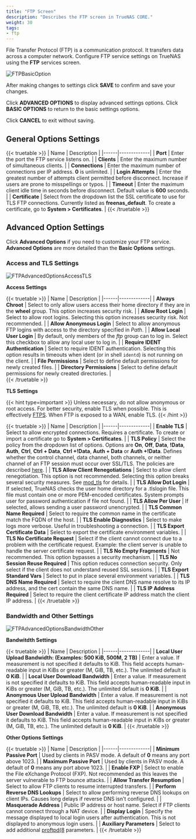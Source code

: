 ```yaml
---
title: "FTP Screen"
description: "Describes the FTP screen in TrueNAS CORE."
weight: 30
tags:
- ftp
---
```


File Transfer Protocol (FTP) is a communication protocol. It transfers data across a computer network. Configure FTP service settings on TrueNAS using the **FTP** services screen.

![FTPBasicOption](/images/CORE/Services/FTPBasicOption.png "Services FTP Basic Options")

After making changes to settings click **SAVE** to confirm and save your changes.

Click **ADVANCED OPTIONS** to display advanced settings options. Click **BASIC OPTIONS** to return to the basic settings options.

Click **CANCEL** to exit without saving.

## General Options Settings

{{< truetable >}}
| Name | Description |
|------|-------------|
| **Port** | Enter the port the FTP service listens on. |
| **Clients** | Enter the maximum number of simultaneous clients. |
| **Connections** | Enter the maximum number of connections per IP address. **0** is unlimited. |
| **Login Attempts** | Enter the greatest number of attempts client permitted before disconnect. Increase if users are prone to misspellings or typos. |
| **Timeout** | Enter the maximum client idle time in seconds before disconnect. Default value is **600** seconds. |
| **Certificate** | Select from the dropdown list the SSL certificate to use for TLS FTP connections. Currently listed as **freenas_default**. To create a certificate, go to **System > Certificates**. |
{{< /truetable >}}

## Advanced Option Settings

Click **Advanced Options** if you need to customize your FTP service. **Advanced Options** are more detailed than the **Basic Options** settings.

### Access and TLS Settings

![FTPAdvancedOptionsAccessTLS](/images/CORE/Services/FTPAdvancedOptionsAccessTLS.png "Services FTP Advanced Options Access and TLS")

**Access Settings**

{{< truetable >}}
| Name | Description |
|------|-------------|
| **Always Chroot** | Select to only allow users access their home directory if they are in the **wheel** group. This option increases security risk. |
| **Allow Root Login** | Select to allow root logins. Selecting this option increases security risk. Not recommended. |
| **Allow Anonymous Login** | Select to allow anonymous FTP logins with access to the directory specified in *Path*.  |
| **Allow Local User Login** | By default, only members of the *ftp* group can to log in. Select this checkbox to allow any local user to log in. |
| **Require IDENT Authentication** | Select to require IDENT authentication. Selecting this option results in timeouts when ident (or in shell `identd`) is not running on the client. |
| **File Permissions** | Select to define default permissions for newly created files. |
| **Directory Permissions** | Select to define default permissions for newly created directories. |  
{{< /truetable >}}

**TLS Settings**

{{< hint type=important >}}
Unless necessary, do not allow anonymous or root access.
For better security, enable TLS when possible.
This is effectively [FTPS](https://tools.ietf.org/html/rfc4217).
When FTP is exposed to a WAN, enable TLS.
{{< /hint >}}

{{< truetable >}}
| Name | Description |
|------|-------------|
| **Enable TLS** | Select to allow encrypted connections. Requires a certificate. To create or import a certificate go to **System > Certificates**. |
| **TLS Policy** | Select the policy from the dropdown list of options. Options are **On**, **Off**, **Data**, **!Data**, **Auth**, **Ctrl**, **Ctrl + Data**, **Ctrl +!Data**, **Auth + Data** or **Auth +!Data**. Defines whether the control channel, data channel, both channels, or neither channel of an FTP session must occur over SSL/TLS. The policies are described [here](http://www.proftpd.org/docs/howto/TLS.html). |
| **TLS Allow Client Renegotiations** | Select to allow client renegotiation. This option is not recommended. Selecting this option breaks several security measures. See [mod_tls](http://www.proftpd.org/docs/contrib/mod_tls.html) for details. |
| **TLS Allow Dot Login** | If selected, TrueNAS checks the user home directory for a .tlslogin file. This file must contain one or more PEM-encoded certificates. System prompts user for password authentication if file not found. |
| **TLS Allow Per User** | If selected, allows sending a user password unencrypted. |
| **TLS Common Name Required** | Select to require the common name in the certificate match the FQDN of the host. |
| **TLS Enable Diagnostics** | Select to make logs more verbose. Useful in troubleshooting a connection. |
| **TLS Export Certificate Data** | Select to export the certificate environment variables. |
| **TLS No Certificate Request** | Select if the client cannot connect due to a problem with the certificate request. Example: the client server is unable to handle the server certificate request. |
| **TLS No Empty Fragments** | Not recommended. This option bypasses a security mechanism. |
| **TLS No Session Reuse Required** | This option reduces connection security. Only select if the client does not understand reused SSL sessions. |
| **TLS Export Standard Vars** | Select to put in place several environment variables. |
| **TLS DNS Name Required** | Select to require the client DNS name resolve to its IP address, and the cert contain the same DNS name. |
| **TLS IP Address Required** | Select to require the client certificate IP address match the client IP address. |
{{< /truetable >}}

### Bandwidth and Other Settings

![FTPAdvancedOptionsBandwidthOther](/images/CORE/Services/FTPAdvancedOptionsBandwidthOther.png "Services FTP Advanced Options Bandwidth and Other")

**Bandwitdth Settings**

{{< truetable >}}
| Name | Description |
|------|-------------|
| **Local User Upload Bandwidth: (Examples: 500 KiB, 500M, 2 TB)** | Enter a value. If measurement is not specified it defaults to KiB. This field accepts human-readable input in KiBs or greater (M, GiB, TB, etc.). The unlimited default is **0 KiB**. |
| **Local User Download Bandwidth** | Enter a value. If measurement is not specified it defaults to KiB. This field accepts human-readable input in KiBs or greater (M, GiB, TB, etc.). The unlimited default is **0 KiB**. |
| **Anonymous User Upload Bandwidth** | Enter a value. If measurement is not specified it defaults to KiB. This field accepts human-readable input in KiBs or greater (M, GiB, TB, etc.). The unlimited default is **0 KiB**. |
| **Anonymous User Download Bandwidth** | Enter a value. If measurement is not specified it defaults to KiB. This field accepts human-readable input in KiBs or greater (M, GiB, TB, etc.). The unlimited default is **0 KiB**. |
{{< /truetable >}}

**Other Options Settings**

{{< truetable >}}
| Name | Description |
|------|-------------|
| **Minimum Passive Port** | Used by clients in PASV mode. A default of **0** means any port above 1023. |
| **Maximum Passive Port** | Used by clients in PASV mode. A default of **0** means any port above 1023. |
| **Enable FXP** | Select to enable the File eXchange Protocol (FXP). Not recommended as this leaves the server vulnerable to FTP bounce attacks. |
| **Allow Transfer Resumption** | Select to allow FTP clients to resume interrupted transfers. |
| **Perform Reverse DNS Lookups** | Select to allow performing reverse DNS lookups on client IPs. Causes long delays if reverse DNS isn't configured. |
| **Masquerade Address** | Public IP address or host name. Select if FTP clients cannot connect through a NAT device. |
| **Display Login** | Specify the message displayed to local login users after authentication. This is not displayed to anonymous login users. |
| **Auxiliary Parameters** | Select to add additional [proftpd(8](https://linux.die.net/man/8/proftpd) parameters. |
{{< /truetable >}}
